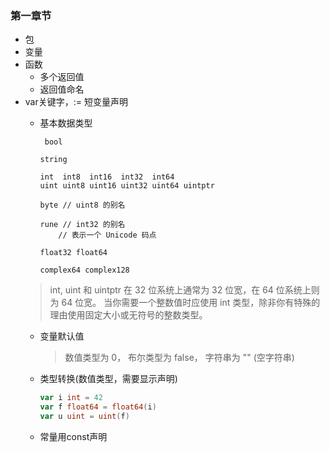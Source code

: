 ### 第一章节
- 包
- 变量
- 函数
  - 多个返回值
  - 返回值命名
- var关键字，:= 短变量声明
  - 基本数据类型

      ~~~shell
       bool
    
      string
    
      int  int8  int16  int32  int64
      uint uint8 uint16 uint32 uint64 uintptr
    
      byte // uint8 的别名
    
      rune // int32 的别名
          // 表示一个 Unicode 码点
    
      float32 float64
    
      complex64 complex128
       ~~~
  > int, uint 和 uintptr 在 32 位系统上通常为 32 位宽，在 64 位系统上则为 64 位宽。 当你需要一个整数值时应使用 int 类型，除非你有特殊的理由使用固定大小或无符号的整数类型。
  - 变量默认值
    > 数值类型为 0，
    布尔类型为 false，
    字符串为 "" (空字符串)
  - 类型转换(数值类型，需要显示声明)
     ~~~go 
    var i int = 42
    var f float64 = float64(i)
    var u uint = uint(f)
     ~~~
  - 常量用const声明